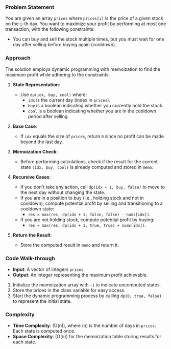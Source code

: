 ### Problem Statement
You are given an array `prices` where `prices[i]` is the price of a given stock on the `i`-th day. You want to maximize your profit by performing at most one transaction, with the following constraints:
- You can buy and sell the stock multiple times, but you must wait for one day after selling before buying again (cooldown).

### Approach
The solution employs dynamic programming with memoization to find the maximum profit while adhering to the constraints:

1. **State Representation**:
   - Use `dp(idx, buy, cool)` where:
     - `idx` is the current day (index in `prices`).
     - `buy` is a boolean indicating whether you currently hold the stock.
     - `cool` is a boolean indicating whether you are in the cooldown period after selling.

2. **Base Case**:
   - If `idx` equals the size of `prices`, return `0` since no profit can be made beyond the last day.

3. **Memoization Check**:
   - Before performing calculations, check if the result for the current state `(idx, buy, cool)` is already computed and stored in `memo`.

4. **Recursive Cases**:
   - If you don't take any action, call `dp(idx + 1, buy, false)` to move to the next day without changing the state.
   - If you are in a position to buy (i.e., holding stock and not in cooldown), compute potential profit by selling and transitioning to a cooldown state:
     - `res = max(res, dp(idx + 1, false, false) - nums[idx])`.
   - If you are not holding stock, compute potential profit by buying:
     - `res = max(res, dp(idx + 1, true, true) + nums[idx])`.

5. **Return the Result**:
   - Store the computed result in `memo` and return it.

### Code Walk-through
- **Input**: A vector of integers `prices`.
- **Output**: An integer representing the maximum profit achievable.

1. Initialize the memoization array with `-1` to indicate uncomputed states.
2. Store the prices in the class variable for easy access.
3. Start the dynamic programming process by calling `dp(0, true, false)` to represent the initial state.

### Complexity
- **Time Complexity**: \(O(n)\), where \(n\) is the number of days in `prices`. Each state is computed once.
- **Space Complexity**: \(O(n)\) for the memoization table storing results for each state.
